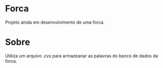 # Forca
Projeto ainda em desenvolvimento de uma forca.

# Sobre
Utiliza um arquivo .cvs para armazeanar as palavras do banco de dados da forca.
